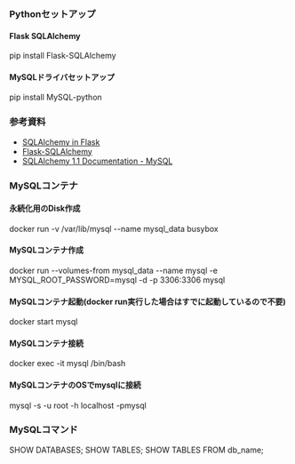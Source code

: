 ### Pythonセットアップ
#### Flask SQLAlchemy
pip install Flask-SQLAlchemy
#### MySQLドライバセットアップ
pip install MySQL-python

### 参考資料
* [SQLAlchemy in Flask](http://flask.pocoo.org/docs/0.11/patterns/sqlalchemy/)
* [Flask-SQLAlchemy](http://flask-sqlalchemy.pocoo.org/2.1/)
* [SQLAlchemy 1.1 Documentation - MySQL](http://docs.sqlalchemy.org/en/latest/dialects/mysql.html)

### MySQLコンテナ
#### 永続化用のDisk作成
docker run -v /var/lib/mysql --name mysql_data busybox

#### MySQLコンテナ作成
docker run --volumes-from mysql_data --name mysql -e MYSQL_ROOT_PASSWORD=mysql -d -p 3306:3306 mysql

#### MySQLコンテナ起動(docker run実行した場合はすでに起動しているので不要)
docker start mysql

#### MySQLコンテナ接続
docker exec -it mysql /bin/bash

#### MySQLコンテナのOSでmysqlに接続
mysql -s -u root -h localhost -pmysql


### MySQLコマンド
SHOW DATABASES;
SHOW TABLES;
SHOW TABLES FROM db_name;